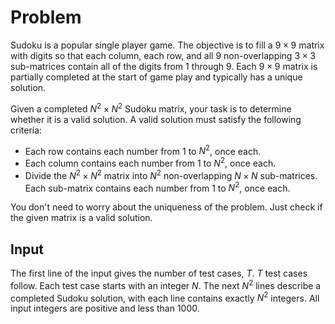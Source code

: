 # Problem

Sudoku is a popular single player game. The objective is to fill a $9 \times 9$ matrix with digits so that each column, each row, and all $9$ non-overlapping $3 \times 3$ sub-matrices contain all of the digits from $1$ through $9$. Each $9 \times 9$ matrix is partially completed at the start of game play and typically has a unique solution.

Given a completed $N^2 \times N^2$ Sudoku matrix, your task is to determine whether it is a valid solution. A valid solution must satisfy the following criteria:

- Each row contains each number from $1$ to $N^2$, once each.
- Each column contains each number from $1$ to $N^2$, once each.
- Divide the $N^2 \times N^2$ matrix into $N^2$ non-overlapping $N \times N$ sub-matrices. Each sub-matrix contains each number from $1$ to $N^2$, once each.

You don't need to worry about the uniqueness of the problem. Just check if the given matrix is a valid solution.

## Input

The first line of the input gives the number of test cases, $T$. $T$ test cases follow. Each test case starts with an integer $N$. The next $N^2$ lines describe a completed Sudoku solution, with each line contains exactly $N^2$ integers. All input integers are positive and less than $1000$.
